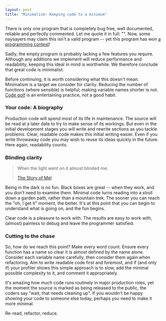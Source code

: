 ```yaml
--- 
layout: post
title: "Minimalism: Keeping code to a minimum"
---
```


There is only one program that is completely bug free, well documented, reliable and perfectly commented. Let me quote it in full: "". Now, some naysayers may claim this isn't a valid program -- yet this program has won <a href="http://www.ioccc.org/1994/smr.hint">a programming contest</a>!

Sadly, the empty program is probably lacking a few features you require. Although any additions we implement will reduce performance and readability, keeping this ideal in mind is worthwhile. We therefore conclude that great code is minimalist.

Before continuing, it is worth considering what this doesn't mean. Minimalism is a target we consider for clarity. Reducing the number of functions (where sensible) is helpful; making variable names shorter is not. <a href="http://codegolf.com/">Code golf</a> is an entertaining practice, not a good habit.

<h3>Your code: A biography</h3>

Production code will spend most of its life in maintenance. The source will be read at a later date to try to make sense of its workings. But even in the initial development stages you will write and rewrite sections as you tackle problems. Clear, readable code makes this initial writing easier. Even if you write throwaway code you may wish to reuse its ideas quickly in the future. Here again, readability counts.

<h3>Blinding clarity</h3>

<blockquote>When the light went on it almost blinded me.

<a href="http://catb.org/jargon/html/story-of-mel.html">The Story of Mel</a></blockquote>

Being in the dark is no fun. Black boxes are great -- when they work, and you don't need to examine them. Minimal code turns reading into a stroll down a garden path, rather than a mountain trek. The sooner you can reach the "oh, I get it" moment, the better. It's at this point that you can begin to understand what is going on, and the fun begins.

Clear code is a pleasure to work with. The results are easy to work with, (almost) painless to debug and leave the programmer satisfied.

<h3>Cutting to the chase</h3>

So, how do we reach this point? Make every word count. Ensure every function has a name so clear it is almost defined by the name alone. Consider each variable name carefully, then consider them again when refactoring. Aim to write readable code first and foremost, and if (and only if) your profiler shows this simple approach is to slow, add the minimal possible complexity to it, and comment it appropriately.

It's amazing how much code runs routinely in major production roles, yet the moment the source is marked as being released to the public, the coders say "wait, that needs cleaning up". If you wouldn't be happy showing your code to someone else today, perhaps you need to make it more minimal.

Re-read, refactor, reduce.
